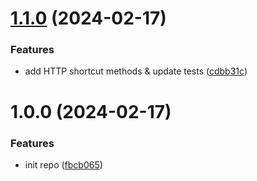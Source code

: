 # [1.1.0](https://github.com/DCKT/rescript-ky/compare/v1.0.0...v1.1.0) (2024-02-17)


### Features

* add HTTP shortcut methods & update tests ([cdbb31c](https://github.com/DCKT/rescript-ky/commit/cdbb31c0c968c5402a6fcdc47e49d6af11856350))

# 1.0.0 (2024-02-17)


### Features

* init repo ([fbcb065](https://github.com/DCKT/rescript-ky/commit/fbcb065d2ce50e3883f3c57e4baf1c58ce7d1b16))
